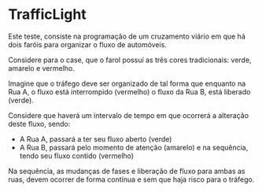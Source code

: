 # TrafficLight

Este teste, consiste na programação de um cruzamento viário em que há dois faróis para organizar o fluxo de automóveis.

Considere para o case, que o farol possuí as três cores tradicionais: verde, amarelo e vermelho.

Imagine que o tráfego deve ser organizado de tal forma que enquanto na Rua A, o fluxo está interrompido (vermelho) o
fluxo da Rua B, está liberado (verde).

Considere que haverá um intervalo de tempo em que ocorrerá a alteração deste fluxo, sendo:
 * A Rua A, passará a ter seu fluxo aberto (verde)
 * A Rua B, passará pelo momento de atenção (amarelo) e na sequência, tendo seu fluxo contido (vermelho)

Na sequência, as mudanças de fases e liberação de fluxo para ambas as ruas, devem ocorrer de forma contínua e sem que
haja risco para o tráfego.
